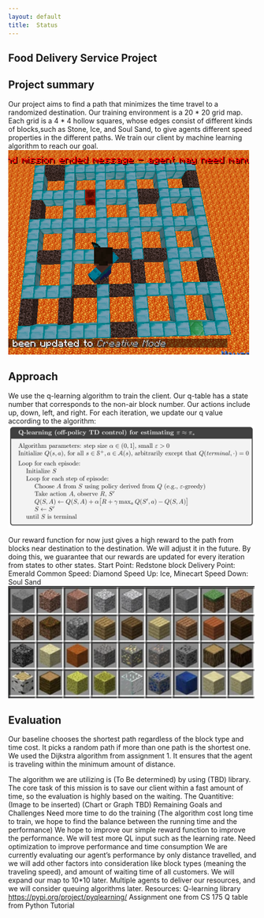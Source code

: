 ```yaml
---
layout: default
title:  Status
---
```


## Food Delivery Service Project

## Project summary
Our project aims to find a path that minimizes the time travel to a randomized destination. Our training environment is a 20 * 20 grid map. Each grid is a 4 * 4 hollow squares, whose edges consist of different kinds of blocks,such as Stone, Ice, and Soul Sand, to give agents different speed properties in the different paths. We train our client by machine learning algorithm to reach our goal. 
<img src="baseline1.png">
## Approach
We use the q-learning algorithm to train the client.  Our q-table has a state number that corresponds to the non-air block number. Our actions include up, down, left, and right. 
For each iteration, we update our q value according to the algorithm:
<img src="q-learning.png" width="500" >

Our reward function for now just gives a high reward to the path from blocks near destination to the destination. We will adjust it in the future. By doing this, we guarantee that our rewards are updated for every iteration from states to other states. 
Start Point: Redstone block
Delivery Point: Emerald
Common Speed: Diamond
Speed Up: Ice, Minecart
Speed Down: Soul Sand
<img src="blocks_type.png" width="500" >
## Evaluation
Our baseline chooses the shortest path regardless of the block type and time cost. It picks a random path if more than one path is the shortest one. We used the Dijkstra algorithm from assignment 1. It ensures that the agent is traveling within the minimum amount of distance. 

The algorithm we are utilizing is (To Be determined) by using (TBD) library. 
The core task of this mission is to save our client within a fast amount of time, so the evaluation is highly based on the waiting. The 
Quantitive:
(Image to be inserted)
(Chart or Graph TBD)
Remaining Goals and Challenges
Need more time to do the training (The algorithm cost long time to train, we hope to find the balance between the running time and the performance)
We hope to improve our simple reward function to improve the performance.
We will test more QL input such as the learning rate.
Need optimization to improve performance and time consumption
We are currently evaluating our agent’s performance by only distance travelled, and we will add other factors into consideration like block types (meaning the traveling speed), and amount of waiting time of all customers. 
We will expand our map to 10*10 later. 
Multiple agents to deliver our resources, and we will consider queuing algorithms later. 
Resources:
Q-learning library  https://pypi.org/project/pyqlearning/
Assignment one from CS 175
Q table from Python Tutorial

